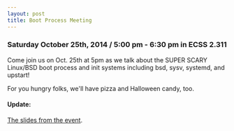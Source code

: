 ```yaml
---
layout: post
title: Boot Process Meeting
---
```


### Saturday October 25th, 2014 / 5:00 pm - 6:30 pm in ECSS 2.311

Come join us on Oct. 25th at 5pm as we talk about the SUPER SCARY Linux/BSD boot process and init systems including bsd, sysv, systemd, and upstart!

For you hungry folks, we'll have pizza and Halloween candy, too.

#### Update: 

[The slides from the event](https://docs.google.com/presentation/d/198H7orfEDUb8tnrcgPNBEjAyMKK6f9AnTJt_L5FNcKA/edit?usp=sharing).
